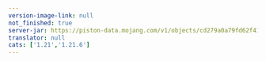 ```yaml
---
version-image-link: null
not_finished: true
server-jar: https://piston-data.mojang.com/v1/objects/cd279a0a79fd62f41c9dd8d17d455d06ff4d8013/server.jar
translator: null
cats: ['1.21','1.21.6']
---
```


